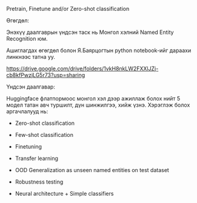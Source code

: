 Pretrain, Finetune and/or Zero-shot classification

Өгөгдөл:

Энэхүү даалгаврын үндсэн таск нь Монгол хэлний Named Entity Recognition юм.

Ашиглагдах өгөгдөл болон Я.Баярцогтын python notebook-ийг дараахи линкнээс татна уу. 

https://drive.google.com/drive/folders/1vkH8nkLW2FXXlJZj-cb8kfPwzjLG5r73?usp=sharing
 

Үндсэн даалгавар:

Huggingface флатпормоос монгол хэл дээр ажиллаж болох нийт 5 модел татан авч туршилт, дүн шинжилгээ, хийж үзнэ. Хэрэглэж болох аргачлалууд нь:

- Zero-shot classification

- Few-shot classification

- Finetuning 

- Transfer learning

- OOD Generalization as unseen named entities on test dataset

- Robustness testing

- Neural architecture + Simple classifiers